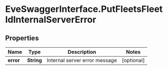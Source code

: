 # EveSwaggerInterface.PutFleetsFleetIdInternalServerError

## Properties
Name | Type | Description | Notes
------------ | ------------- | ------------- | -------------
**error** | **String** | Internal server error message | [optional] 



